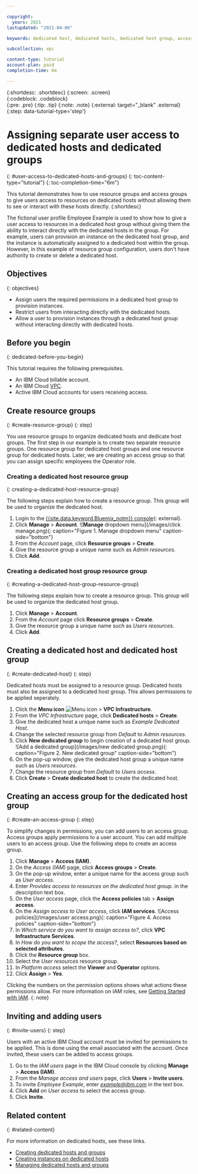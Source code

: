 ```yaml
---

copyright:
  years: 2021
lastupdated: "2021-04-06"

keywords: dedicated host, dedicated hosts, dedicated host group, access, user access,

subcollection: vpc

content-type: tutorial
account-plan: paid
completion-time: 6m

---
```


{:shortdesc: .shortdesc}
{:screen: .screen}  
{:codeblock: .codeblock}  
{:pre: .pre}
{:tip: .tip}
{:note: .note}
{:external: target="_blank" .external}
{:step: data-tutorial-type='step'}

# Assigning separate user access to dedicated hosts and dedicated groups
{: #user-access-to-dedicated-hosts-and-groups}
{: toc-content-type="tutorial"}
{: toc-completion-time="6m"}

This tutorial demonstrates how to use resource groups and access groups to give users access to resources on dedicated hosts without allowing them to see or interact with these hosts directly.
{:shortdesc}

The fictional user profile Employee Example is used to show how to give a user access to resources in a dedicated host group without giving them the ability to interact directly with the dedicated hosts in the group. For example, users can provision an instance on the dedicated host group, and the instance is automatically assigned to a dedicated host within the group. However, in this example of resource group configuration, users don't have authority to create or delete a dedicated host.

## Objectives
{: objectives}

- Assign users the required permissions in a dedicated host group to provision instances.
- Restrict users from interacting directly with the dedicated hosts.
- Allow a user to provision instances through a dedicated host group without interacting directly with dedicated hosts.

## Before you begin
{: dedicated-before-you-begin}

This tutorial requires the following prerequisites.
- An IBM Cloud billable account.
- An IBM Cloud [VPC](/docs/vpc?topic=vpc-getting-started).
- Active IBM Cloud accounts for users receiving access.

## Create resource groups
{: #create-resource-group}
{: step}

You use resource groups to organize dedicated hosts and dedicate host groups. The first step in our example is to create two separate resource groups. One resource group for dedicated host groups and one resource group for dedicated hosts. Later, we are creating an access group so that you can assign specific employees the Operator role.

### Creating a dedicated host resource group
{: creating-a-dedicated-host-resource-group}

The following steps explain how to create a resource group. This group will be used to organize the dedicated host.

1. Login to the [{{site.data.keyword.Bluemix_notm}} console](https://{DomainName}){: external}.
2. Click **Manage** > **Account**. ![**Manage** dropdown menu](/images/click manage.png){: caption="Figure 1. Manage dropdown menu" caption-side="bottom"}
3. From the *Account* page, click **Resource groups** > **Create**.
4. Give the resource group a unique name such as *Admin resources*.
5. Click **Add**.

### Creating a dedicated host group resource group
{: #creating-a-dedicated-host-group-resource-group}

The following steps explain how to create a resource group. This group will be used to organize the dedicated host group.

1. Click **Manage** > **Account**.
4. From the *Account* page click **Resource groups** > **Create**.
7. Give the resource group a unique name such as *Users resources*.
8. Click **Add**.

## Creating a dedicated host and dedicated host group
{: #create-dedicated-host}
{: step}

Dedicated hosts must be assigned to a resource group. Dedicated hosts must also be assigned to a dedicated host group. This allows permissions to be applied seperately.

1. Click the **Menu icon** ![Menu icon](../icons/icon_hamburger.svg) > **VPC Infrastructure**.
3. From the *VPC Infrastructure* page, click **Dedicated hosts** > **Create**.
5. Give the dedicated host a unique name such as *Example Dedicated Host*.
6. Change the selected resource group from *Default* to *Admin resources*.
7. Click **New dedicated group** to begin creation of a dedicated host group. ![Add a dedicated group](/images/new dedicated group.png){: caption="Figure 2. New dedicated group" caption-side="bottom"}
8. On the pop-up window, give the dedicated host group a unique name such as *Users resources*.
9. Change the resource group from *Default* to *Users access*.
10. Click **Create** > **Create dedicated host** to create the dedicated host.

## Creating an access group for the dedicated host group
{: #create-an-access-group
{: step}

To simplify changes in permissions, you can add users to an access group. Access groups apply permissions to a user account. You can add multiple users to an access group. Use the following steps to create an access group.

1. Click **Manage** > **Access (IAM)**.
2. On the *Access (IAM)* page, click **Access groups** > **Create**.
3. On the pop-up window, enter a unique name for the access group such as *User access*.
4. Enter *Provides access to resources on the dedicated host group.* in the description text box.
5. On the *User access* page, click the **Access policies** tab > **Assign access**.
6. On the *Assign access to User access*, click **IAM services**. ![Access policies](/images/user access.png){: caption="Figure 4. Access policies" caption-side="bottom"}
7. In *Which service do you want to assign access to?*, click **VPC Infrastructure Services**.
8. In *How do you want to scope the access?*, select **Resources based on selected attributes**.
9. Click the **Resource group** box.
10. Select the *User resources* resource group.
11.	In *Platform access* select the **Viewer** and **Operator** options.
12.	Click **Assign** > **Yes**.

Clicking the numbers on the permission options shows what actions these permissions allow. For more information on IAM roles, see [Getting Started with IAM](/docs/vpc?topic=vpc-iam-getting-started).
{: note}

## Inviting and adding users
{: #invite-users}
{: step}

Users with an active IBM Cloud account must be invited for permissions to be applied. This is done using the email associated with the account. Once invited, these users can be added to access groups.

1. Go to the *IAM users* page in the IBM Cloud console by clicking **Manage** > **Access (IAM)**.
3. From the *Manage access and users* page, click **Users** > **Invite users**.
5. To invite *Employee Example*, enter *example@ibm.com* in the text box.
6. Click **Add** on *User access* to select the access group.
7. Click **Invite**.

## Related content
{: #related-content}

For more information on dedicated hosts, see these links.

- [Creating dedicated hosts and groups](/docs/vpc?topic=vpc-creating-dedicated-hosts-instances)
- [Creating instances on dedicated hosts](/docs/vpc?topic=vpc-creating-instance-on-dh)
- [Managing dedicated hosts and groups](/docs/vpc?topic=vpc-manage-dedicated-hosts-groups)

